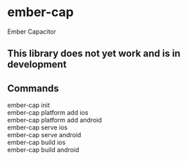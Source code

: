 # ember-cap
Ember Capacitor

## This library does not yet work and is in development

## Commands
ember-cap init  
ember-cap platform add ios  
ember-cap platform add android  
ember-cap serve ios  
ember-cap serve android  
ember-cap build ios  
ember-cap build android